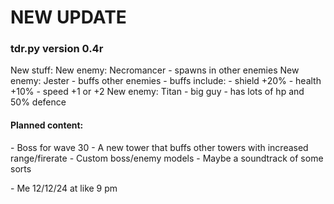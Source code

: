 <style>
  .divider {
  font-size: 30px;
  display: flex;
  align-items: center;
}

.divider::before, .divider::after {
  flex: 1;
  content: '';
  padding: 3px;
  background-color: red;
  margin: 5px;
}
</style>

<h1>
  NEW UPDATE
</h1>
<h3>
  tdr.py
  version 0.4r
</h3>
<p>
  New stuff:
  New enemy: Necromancer
    - spawns in other enemies
  New enemy: Jester
    - buffs other enemies
    - buffs include:
      - shield +20%
      - health +10%
      - speed +1 or +2
  New enemy: Titan
    - big guy
    - has lots of hp and 50% defence
</p>
<h4>
  Planned content:
</h4>
<p>
  - Boss for wave 30
  - A new tower that buffs other towers with increased range/firerate
  - Custom boss/enemy models
  - Maybe a soundtrack of some sorts
</p>
- Me 12/12/24 at like 9 pm
